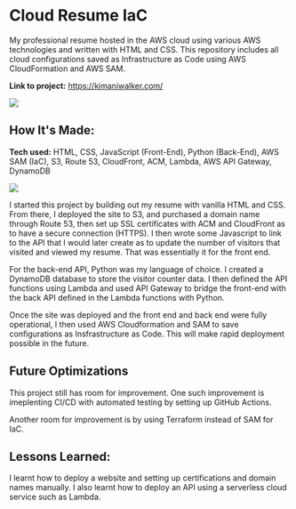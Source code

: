 # Cloud Resume IaC
My professional resume hosted in the AWS cloud using various AWS technologies and written with HTML and CSS. This repository includes all cloud configurations saved as Infrastructure as Code using AWS CloudFormation and AWS SAM.

**Link to project:** https://kimaniwalker.com/

![](https://imgur.com/a/EeeYnNI)

## How It's Made:

**Tech used:** HTML, CSS, JavaScript (Front-End), Python (Back-End), AWS SAM (IaC), S3, Route 53, CloudFront, ACM, Lambda, AWS API Gateway, DynamoDB

![](https://media.licdn.com/dms/image/D5612AQHYK6G1sZURBw/article-cover_image-shrink_600_2000/0/1655920671605?e=2147483647&v=beta&t=ddbl-FivaWe07Oh00fYtgt1Uln0wAYmYVPvHXBBgaG0)

I started this project by building out my resume with vanilla HTML and CSS. From there, I deployed the site to S3, and purchased a domain name through Route 53, then set up SSL certificates with ACM and CloudFront as to have a secure connection (HTTPS). I then wrote some Javascript to link to the API that I would later create as to update the number of visitors that visited and viewed my resume. That was essentially it for the front end.

For the back-end API, Python was my language of choice. I created a DynamoDB database to store the visitor counter data. I then defined the API functions using Lambda and used API Gateway to bridge the front-end with the back API defined in the Lambda functions with Python.

Once the site was deployed and the front end and back end were fully operational, I then used AWS Cloudformation and SAM to save configurations as Insfrastructure as Code. This will make rapid deployment possible in the future.

## Future Optimizations
This project still has room for improvement. One such improvement is imeplenting CI/CD with automated testing by setting up GitHub Actions.

Another room for improvement is by using Terraform instead of SAM for IaC.


## Lessons Learned:

I learnt how to deploy a website and setting up certifications and domain names manually. I also learnt how to deploy an API using a serverless cloud service such as Lambda.
